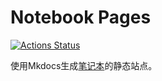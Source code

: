 # Notebook Pages

[![Actions Status](https://github.com/lightyears1998/notebook-pages/workflows/Daily%20Build/badge.svg)](https://github.com/lightyears1998/notebook-pages/actions)

使用Mkdocs生成[笔记本](https://github.com/lightyears1998/notebook)的静态站点。
